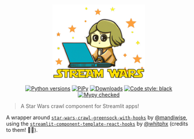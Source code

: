 <p align="center">
  <a href="https://github.com/murilo-cunha/stream-wars"><img width="50%" alt="logo" src="https://raw.githubusercontent.com/murilo-cunha/stream-wars/main/images/stream-wars-logo.png"></a>
</p>
<p align="center">
  <a href="https://pypi.org/project/stream-wars/"><img alt="Python versions" src="https://img.shields.io/pypi/pyversions/stream-wars" /></a>
  <a href="https://pypi.org/project/stream-wars/"><img alt="PiPy" src="https://img.shields.io/pypi/v/stream-wars" /></a>
  <a href="https://pepy.tech/project/stream-wars"><img alt="Downloads" src="https://pepy.tech/badge/stream-wars" /></a>
  <a href="https://github.com/psf/black"><img alt="Code style: black" src="https://img.shields.io/badge/code%20style-black-000000.svg" /></a>
  <a href="http://mypy-lang.org/"><img alt="Mypy checked" src="https://img.shields.io/badge/mypy-checked-1f5082.svg" /></a>
</p>

> A Star Wars crawl component for Streamlit apps!

A wrapper around [`star-wars-crawl-greensock-with-hooks`](https://github.com/mandiwise/star-wars-crawl-greensock-with-hooks)
by [@mandiwise](https://github.com/mandiwise), using the
[`streamlit-component-template-react-hooks`](https://github.com/whitphx/streamlit-component-template-react-hooks)
by [@whitphx](https://github.com/whitphx) (credits to them! 👏👏).
